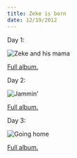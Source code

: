 ```yaml
---
title: Zeke is born
date: 12/19/2012
---
```


Day 1:

![Zeke and his mama](https://lh6.googleusercontent.com/-D3-PrDf82fU/UNIcTAxSDpI/AAAAAAAAJCw/W16dtk9kh1k/s1011/DSC_5909.JPG)

[Full album.](https://plus.google.com/photos/109995794392976695103/albums/5823748365309363505?sqi=104224507953462118663&sqsi=3f148359-9145-4848-aeb4-6ea74a092630)

Day 2:

![Jammin'](https://lh3.googleusercontent.com/-MT4EAzEwEBw/UNIcfmI3rYI/AAAAAAAAJEs/YrEK2O3cQP0/s672/DSC_5987.JPG)

[Full album.](https://plus.google.com/photos/109995794392976695103/albums/5823748468826015041?sqi=104224507953462118663&sqsi=3f148359-9145-4848-aeb4-6ea74a092630)

Day 3:

![Going home](https://lh6.googleusercontent.com/-U66V-g6dBEE/UNIcPpVWthI/AAAAAAAAJCU/9wG-WF0naD0/s896/P1020941.JPG)

[Full album.](https://plus.google.com/photos/109995794392976695103/albums/5823748277469274913?sqi=104224507953462118663&sqsi=3f148359-9145-4848-aeb4-6ea74a092630)
